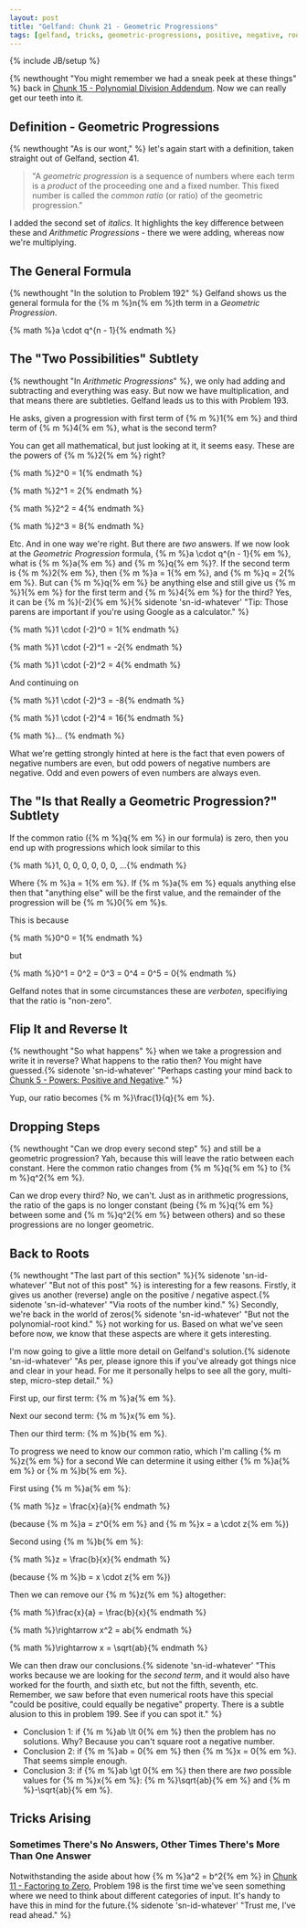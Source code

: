 ```yaml
---
layout: post
title: "Gelfand: Chunk 21 - Geometric Progressions"
tags: [gelfand, tricks, geometric-progressions, positive, negative, roots]
---
```

{% include JB/setup %}

{% newthought "You might remember we had a sneak peek at these things" %} back in [Chunk 15 - Polynomial Division Addendum](https://andrewharmellaw.github.io/2017/02/28/gelfands-algebra-chunk-15-polynomial-division-special-cases).  Now we can really get our teeth into it.

## Definition - Geometric Progressions
{% newthought "As is our wont," %} let's again start with a definition, taken straight out of Gelfand, section 41.

> "A _geometric progression_ is a sequence of numbers where each term is a _product_ of the proceeding one and a fixed number. This fixed number is called the _common ratio_ (or ratio) of the geometric progression."

I added the second set of _italics_.  It highlights the key difference between these and _Arithmetic Progressions_ - there we were adding, whereas now we're multiplying.

## The General Formula
{% newthought "In the solution to Problem 192" %} Gelfand shows us the general formula for the {% m %}n{% em %}th term in a _Geometric Progression_.

{% math %}a \cdot q^{n - 1}{% endmath %}

## The "Two Possibilities" Subtlety
{% newthought "In _Arithmetic Progressions_" %}, we only had adding and subtracting and everything was easy.  But now we have multiplication, and that means there are subtleties.  Gelfand leads us to this with Problem 193.

He asks, given a progression with first term of {% m %}1{% em %} and third term of {% m %}4{% em %}, what is the second term?

You can get all mathematical, but just looking at it, it seems easy.  These are the powers of {% m %}2{% em %} right? 

{% math %}2^0 = 1{% endmath %}

{% math %}2^1 = 2{% endmath %}

{% math %}2^2 = 4{% endmath %}

{% math %}2^3 = 8{% endmath %}

Etc.  And in one way we're right.  But there are _two_ answers.  If we now look at the _Geometric Progression_ formula, {% m %}a \cdot q^{n - 1}{% em %}, what is {% m %}a{% em %} and {% m %}q{% em %}?.  If the second term is {% m %}2{% em %}, then {% m %}a = 1{% em %}, and {% m %}q = 2{% em %}.  But can {% m %}q{% em %} be anything else and still give us {% m %}1{% em %} for the first term and {% m %}4{% em %} for the third?  Yes, it can be {% m %}(-2){% em %}{% sidenote 'sn-id-whatever' "Tip: Those parens are important if you're using Google as a calculator." %}

{% math %}1 \cdot (-2)^0 = 1{% endmath %}

{% math %}1 \cdot (-2)^1 = -2{% endmath %}

{% math %}1 \cdot (-2)^2 = 4{% endmath %}

And continuing on

{% math %}1 \cdot (-2)^3 = -8{% endmath %}

{% math %}1 \cdot (-2)^4 = 16{% endmath %}

{% math %}... {% endmath %}

What we're getting strongly hinted at here is the fact that even powers of negative numbers are even, but odd powers of negative numbers are negative.  Odd and even powers of even numbers are always even.

## The "Is that Really a Geometric Progression?" Subtlety
If the common ratio ({% m %}q{% em %} in our formula) is zero, then you end up with progressions which look similar to this

{% math %}1, 0, 0, 0, 0, 0, 0, ...{% endmath %}

Where {% m %}a = 1{% em %}.  If {% m %}a{% em %} equals anything else then that "anything else" will be the first value, and the remainder of the progression will be {% m %}0{% em %}s.

This is because

{% math %}0^0 = 1{% endmath %}

but 

{% math %}0^1 = 0^2 = 0^3 = 0^4 = 0^5 = 0{% endmath %}

Gelfand notes that in some circumstances these are _verboten_, specifiying that the ratio is "non-zero".

## Flip It and Reverse It
{% newthought "So what happens" %} when we take a progression and write it in reverse?  What happens to the ratio then?  You might have guessed.{% sidenote 'sn-id-whatever' "Perhaps casting your mind back to [Chunk 5 - Powers: Positive and Negative](https://andrewharmellaw.github.io/2016/12/10/gelfands-algebra-chunk-5-powers)." %}

Yup, our ratio becomes {% m %}\frac{1}{q}{% em %}.

## Dropping Steps
{% newthought "Can we drop every second step" %} and still be a geometric progression? Yah, because this will leave the ratio between each constant. Here the common ratio changes from {% m %}q{% em %} to {% m %}q^2{% em %}.

Can we drop every third?  No, we can't.  Just as in arithmetic progressions, the ratio of the gaps is no longer constant (being {% m %}q{% em %} between some and {% m %}q^2{% em %} between others) and so these progressions are no longer geometric.

## Back to Roots
{% newthought "The last part of this section" %}{% sidenote 'sn-id-whatever' "But not of this post" %} is interesting for a few reasons.  Firstly, it gives us another (reverse) angle on the positive / negative aspect.{% sidenote 'sn-id-whatever' "Via roots of the number kind." %}  Secondly, we're back in the world of zeros{% sidenote 'sn-id-whatever' "But not the polynomial-root kind." %} not working for us.  Based on what we've seen before now, we know that these aspects are where it gets interesting.

I'm now going to give a little more detail on Gelfand's solution.{% sidenote 'sn-id-whatever' "As per, please ignore this if you've already got things nice and clear in your head.  For me it personally helps to see all the gory, multi-step, micro-step detail." %}

First up, our first term: {% m %}a{% em %}.

Next our second term: {% m %}x{% em %}.

Then our third term: {% m %}b{% em %}.

To progress we need to know our common ratio, which I'm calling {% m %}z{% em %} for a second  We can determine it using either {% m %}a{% em %} or {% m %}b{% em %}.

First using {% m %}a{% em %}:

{% math %}z = \frac{x}{a}{% endmath %} 

(because {% m %}a = z^0{% em %} and {% m %}x = a \cdot z{% em %})

Second using {% m %}b{% em %}:

{% math %}z = \frac{b}{x}{% endmath %}

(because {% m %}b = x \cdot z{% em %}) 

Then we can remove our {% m %}z{% em %} altogether:

{% math %}\frac{x}{a} = \frac{b}{x}{% endmath %}

{% math %}\rightarrow x^2 = ab{% endmath %}

{% math %}\rightarrow x = \sqrt{ab}{% endmath %}

We can then draw our conclusions.{% sidenote 'sn-id-whatever' "This works because we are looking for the _second term_, and it would also have worked for the fourth, and sixth etc, but not the fifth, seventh, etc.  Remember, we saw before that even numerical roots have this special \"could be positive, could equally be negative\" property.  There is a subtle alusion to this in problem 199. See if you can spot it." %}

 * Conclusion 1: if {% m %}ab \lt 0{% em %} then the problem has no solutions.  Why? Because you can't square root a negative number.
 * Conclusion 2: if {% m %}ab = 0{% em %} then {% m %}x = 0{% em %}.  That seems simple enough.
 * Conclusion 3: if {% m %}ab \gt 0{% em %} then there are _two_ possible values for {% m %}x{% em %}: {% m %}\sqrt{ab}{% em %} and {% m %}-\sqrt{ab}{% em %}.

## Tricks Arising

### Sometimes There's No Answers, Other Times There's More Than One Answer
Notwithstanding the aside about how {% m %}a^2 = b^2{% em %} in [Chunk 11 - Factoring to Zero](https://andrewharmellaw.github.io/2017/01/20/gelfands-algebra-chunk-11-factoring-to-zero), Problem 198 is the first time we've seen something where we need to think about different categories of input.  It's handy to have this in mind for the future.{% sidenote 'sn-id-whatever' "Trust me, I've read ahead." %}
